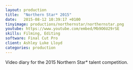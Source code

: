 ```yaml
---
layout: production
title:  "Northern Star* 2015"
date:   2015-08-12 10:39:17 +0100
tinyimage: productions/northernstar/northernstar.png
youtube: https://www.youtube.com/embed/Mb9O6U29rSE
skills: Filming, Editing
software: Final Cut Pro
client: Ashley Luke Lloyd
categories: production
---
```

<!--The date is in american format, sorry!-->
<!--For the youtube link, copy from the videos page, an example would be 'https://www.youtube.com/embed/rT26VIe_VBQ'-->
<!-- Tinyimage must be 500 x 500 pixels, make background transparent (looks better but optional), url is from the /images directory -->
<!-- Write the description below, no character limit -->

Video diary for the 2015 Northern Star* talent competition.
